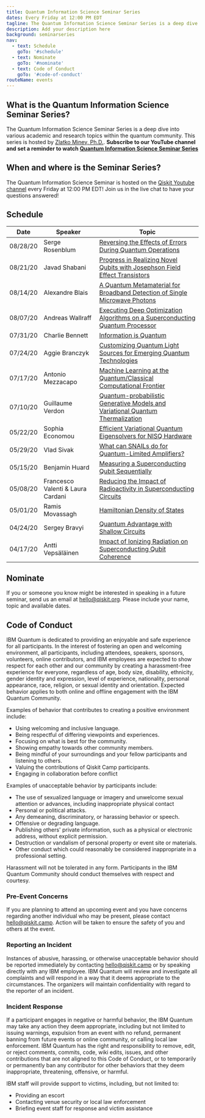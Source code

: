 ```yaml
---
title: Quantum Information Science Seminar Series
dates: Every Friday at 12:00 PM EDT
tagline: The Quantum Information Science Seminar Series is a deep dive into various academic and research topics within the quantum community. 
description: Add your description here
background: seminarseries
nav:
  - text: Schedule
    goTo: '#schedule'
  - text: Nominate
    goTo: '#nominate'
  - text: Code of Conduct
    goTo: '#code-of-conduct'
routeName: events
---
```

[//]: # "TODO: Remove this file once the new Seminar Series page is done."
## What is the Quantum Information Science Seminar Series?
The Quantum Information Science Seminar Series is a deep dive into various academic and research topics within the quantum community. This series is hosted by [Zlatko Minev, Ph.D.](https://twitter.com/zlatko_minev). **Subscribe to our YouTube channel and set a reminder to watch [Quantum Information Science Seminar Series](https://www.youtube.com/watch?v=7dfw8k2p1to&feature=youtu.be)**

## When and where is the Seminar Series?
The Quantum Information Science Seminar is hosted on the [Qiskit Youtube channel](https://www.youtube.com/watch?v=1JT3ei4CXgM&list=PLOFEBzvs-Vvr0uEoGFo08n4-WrM_8fft2) every Friday at 12:00 PM EDT! Join us in the live chat to have your questions answered! 

## Schedule

|   Date   |       Speaker      | Topic | 
|   ----   |       -------      | ----- |
| 08/28/20 |   Serge Rosenblum    | [Reversing the Effects of Errors During Quantum Operations](https://youtu.be/Pidnhi_nOC4?list=PLOFEBzvs-Vvr0uEoGFo08n4-WrM_8fft2)|
| 08/21/20 |   Javad Shabani    | [Progress in Realizing Novel Qubits with Josephson Field Effect Transistors](https://youtu.be/tKU-dla3jI0?list=PLOFEBzvs-Vvr0uEoGFo08n4-WrM_8fft2)|
| 08/14/20 |   Alexandre Blais   | [A Quantum Metamaterial for Broadband Detection of Single Microwave Photons](https://youtu.be/1JT3ei4CXgM?list=PLOFEBzvs-Vvr0uEoGFo08n4-WrM_8fft2)|
| 08/07/20 |   Andreas Wallraff    | [Executing Deep Optimization Algorithms on a Superconducting Quantum Processor](https://youtu.be/SDPwfg0MBqc?list=PLOFEBzvs-Vvr0uEoGFo08n4-WrM_8fft2)|
| 07/31/20 |   Charlie Bennett    | [Information is Quantum](https://youtu.be/rslt-LwtDK4?list=PLOFEBzvs-Vvr0uEoGFo08n4-WrM_8fft2)|
| 07/24/20 |   Aggie Branczyk    | [Customizing Quantum Light Sources for Emerging Quantum Technologies](https://youtu.be/_rky-bqrlDo?list=PLOFEBzvs-Vvr0uEoGFo08n4-WrM_8fft2)|
| 07/17/20 |   Antonio Mezzacapo | [Machine Learning at the Quantum/Classical Computational Frontier](https://youtu.be/dtLjvGqPoVM?list=PLOFEBzvs-Vvr0uEoGFo08n4-WrM_8fft2)|
| 07/10/20 |   Guillaume Verdon | [Quantum-probabilistic Generative Models and Variational Quantum Thermalization](https://youtu.be/sS5ovtbXDGQ?list=PLOFEBzvs-Vvr0uEoGFo08n4-WrM_8fft2)|
| 05/22/20 |   Sophia Economou  | [Efficient Variational Quantum Eigensolvers for NISQ Hardware](https://youtu.be/ptb5xdoXlsA?list=PLOFEBzvs-Vvr0uEoGFo08n4-WrM_8fft2)|
| 05/29/20 |   Vlad Sivak       | [What can SNAILs do for Quantum-Limited Amplifiers?](https://youtu.be/HnF7iGA0H-0?list=PLOFEBzvs-Vvr0uEoGFo08n4-WrM_8fft2)|
| 05/15/20 |   Benjamin Huard   | [Measuring a Superconducting Qubit Sequentially](https://youtu.be/8XMfxOxbKGg?list=PLOFEBzvs-Vvr0uEoGFo08n4-WrM_8fft2)|
| 05/08/20 |   Francesco Valenti & Laura Cardani    | [Reducing the Impact of Radioactivity in Superconducting Circuits](https://youtu.be/Q8QJch6_M7I?list=PLOFEBzvs-Vvr0uEoGFo08n4-WrM_8fft2&t=2)|
| 05/01/20 |  Ramis Movassagh   | [Hamiltonian Density of States](https://youtu.be/yAqb6AsELek?list=PLOFEBzvs-Vvr0uEoGFo08n4-WrM_8fft2&t=2)|
| 04/24/20 |   Sergey Bravyi    | [Quantum Advantage with Shallow Circuits](https://youtu.be/uwZjUI5eKAk?list=PLOFEBzvs-Vvr0uEoGFo08n4-WrM_8fft2&t=24)|
| 04/17/20 | Antti Vepsäläinen  | [Impact of Ionizing Radiation on Superconducting Qubit Coherence](https://www.youtube.com/watch?v=iKgysY097Ok&list=PLOFEBzvs-Vvr0uEoGFo08n4-WrM_8fft2&t=355s)|
  
## Nominate

If you or someone you know might be interested in speaking in a future seminar, send us an email at hello@qiskit.org. Please include your name, topic and available dates. 
   
## Code of Conduct

IBM Quantum is dedicated to providing an enjoyable and safe experience for all participants. In the interest of fostering an open and welcoming environment, all participants, including attendees, speakers, sponsors, volunteers, online contributors, and IBM employees are expected to show respect for each other and our community by creating a harassment-free experience for everyone, regardless of age, body size, disability, ethnicity, gender identity and expression, level of experience, nationality, personal appearance, race, religion, or sexual identity and orientation. Expected behavior applies to both online and offline engagement with the IBM Quantum Community.

Examples of behavior that contributes to creating a positive environment include:

- Using welcoming and inclusive language.
- Being respectful of differing viewpoints and experiences.
- Focusing on what is best for the community.
- Showing empathy towards other community members.
- Being mindful of your surroundings and your fellow participants and listening to others.
- Valuing the contributions of Qiskit Camp participants.
- Engaging in collaboration before conflict

Examples of unacceptable behavior by participants include:

- The use of sexualized language or imagery and unwelcome sexual attention or advances, including inappropriate physical contact
- Personal or political attacks.
- Any demeaning, discriminatory, or harassing behavior or speech.
- Offensive or degrading language.
- Publishing others' private information, such as a physical or electronic address, without explicit permission.
- Destruction or vandalism of personal property or event site or materials.
- Other conduct which could reasonably be considered inappropriate in a professional setting.

Harassment will not be tolerated in any form. Participants in the IBM Quantum Community should conduct themselves with respect and courtesy.

### Pre-Event Concerns

If you are planning to attend an upcoming event and you have concerns regarding another individual who may be present, please contact [hello@qiskit.camp](mailto:hello@qiskit.camp). Action will be taken to ensure the safety of you and others at the event.

### Reporting an Incident

Instances of abusive, harassing, or otherwise unacceptable behavior should be reported immediately by contacting [hello@qiskit.camp](mailto:hello@qiskit.camp) or by speaking directly with any IBM employee. IBM Quantum will review and investigate all complaints and will respond in a way that it deems appropriate to the circumstances. The organizers will maintain confidentiality with regard to the reporter of an incident.

### Incident Response

If a participant engages in negative or harmful behavior, the IBM Quantum may take any action they deem appropriate, including but not limited to issuing warnings, expulsion from an event with no refund, permanent banning from future events or online community, or calling local law enforcement. IBM Quantum has the right and responsibility to remove, edit, or reject comments, commits, code, wiki edits, issues, and other contributions that are not aligned to this Code of Conduct, or to temporarily or permanently ban any contributor for other behaviors that they deem inappropriate, threatening, offensive, or harmful.

IBM staff will provide support to victims, including, but not limited to:

- Providing an escort
- Contacting venue security or local law enforcement
- Briefing event staff for response and victim assistance
